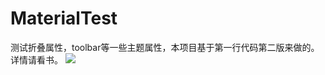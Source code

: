 # MaterialTest
测试折叠属性，toolbar等一些主题属性，本项目基于第一行代码第二版来做的。详情请看书。
![](https://github.com/zhenghuiC/MaterialTest/blob/master/src/main/res/drawable-xxhdpi/gif.gif?raw=true)
